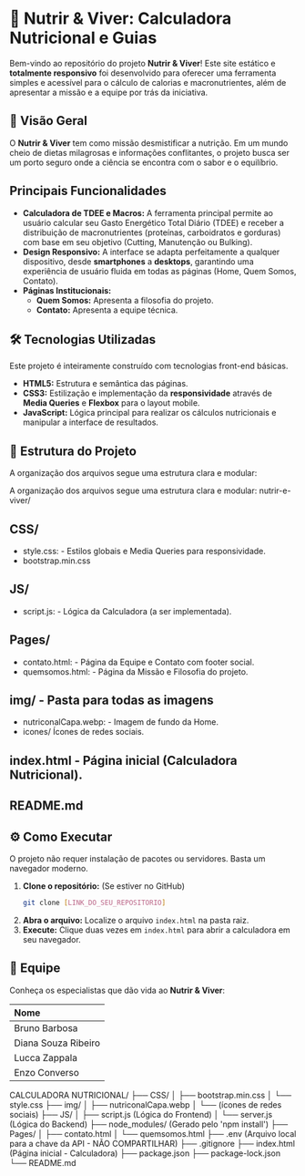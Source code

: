 # 🥗 Nutrir & Viver: Calculadora Nutricional e Guias

Bem-vindo ao repositório do projeto **Nutrir & Viver**! Este site estático e **totalmente responsivo** foi desenvolvido para oferecer uma ferramenta simples e acessível para o cálculo de calorias e macronutrientes, além de apresentar a missão e a equipe por trás da iniciativa.

## 🌟 Visão Geral

O **Nutrir & Viver** tem como missão desmistificar a nutrição. Em um mundo cheio de dietas milagrosas e informações conflitantes, o projeto busca ser um porto seguro onde a ciência se encontra com o sabor e o equilíbrio.

## Principais Funcionalidades

* **Calculadora de TDEE e Macros:** A ferramenta principal permite ao usuário calcular seu Gasto Energético Total Diário (TDEE) e receber a distribuição de macronutrientes (proteínas, carboidratos e gorduras) com base em seu objetivo (Cutting, Manutenção ou Bulking).
* **Design Responsivo:** A interface se adapta perfeitamente a qualquer dispositivo, desde **smartphones** a **desktops**, garantindo uma experiência de usuário fluida em todas as páginas (Home, Quem Somos, Contato).
* **Páginas Institucionais:**
    * **Quem Somos:** Apresenta a filosofia do projeto.
    * **Contato:** Apresenta a equipe técnica.

## 🛠️ Tecnologias Utilizadas

Este projeto é inteiramente construído com tecnologias front-end básicas.

* **HTML5:** Estrutura e semântica das páginas.
* **CSS3:** Estilização e implementação da **responsividade** através de **Media Queries** e **Flexbox** para o layout mobile.
* **JavaScript:** Lógica principal para realizar os cálculos nutricionais e manipular a interface de resultados.

## 📁 Estrutura do Projeto

A organização dos arquivos segue uma estrutura clara e modular:

A organização dos arquivos segue uma estrutura clara e modular:
nutrir-e-viver/
## CSS/
   - style.css: - Estilos globais e Media Queries para responsividade.
   - bootstrap.min.css
## JS/
  - script.js: - Lógica da Calculadora (a ser implementada).
## Pages/
  - contato.html: - Página da Equipe e Contato com footer social.
  - quemsomos.html: - Página da Missão e Filosofia do projeto.
## img/  - Pasta para todas as imagens
  - nutriconalCapa.webp: - Imagem de fundo da Home.
  - icones/       Ícones de redes sociais.
## index.html  - Página inicial (Calculadora Nutricional).
## README.md

## ⚙️ Como Executar

O projeto não requer instalação de pacotes ou servidores. Basta um navegador moderno.

1.  **Clone o repositório:** (Se estiver no GitHub)
    ```bash
    git clone [LINK_DO_SEU_REPOSITORIO]
    ```
2.  **Abra o arquivo:** Localize o arquivo `index.html` na pasta raiz.
3.  **Execute:** Clique duas vezes em `index.html` para abrir a calculadora em seu navegador.

## 👤 Equipe

Conheça os especialistas que dão vida ao **Nutrir & Viver**:

| Nome |
| :--- |
| Bruno Barbosa |
| Diana Souza Ribeiro |
| Lucca Zappala |
| Enzo Converso |



CALCULADORA NUTRICIONAL/
├── CSS/
│   ├── bootstrap.min.css
│   └── style.css
├── img/
│   ├── nutriconalCapa.webp
│   └── (ícones de redes sociais)
├── JS/
│   ├── script.js       (Lógica do Frontend)
│   └── server.js       (Lógica do Backend)
├── node_modules/       (Gerado pelo 'npm install')
├── Pages/
│   ├── contato.html
│   └── quemsomos.html
├── .env                (Arquivo local para a chave da API - NÃO COMPARTILHAR)
├── .gitignore
├── index.html          (Página inicial - Calculadora)
├── package.json
├── package-lock.json
└── README.md
```





